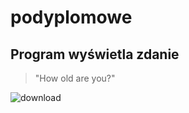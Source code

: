 # podyplomowe
## Program wyświetla zdanie 
>"How old are you?"

![download](https://user-images.githubusercontent.com/115397998/194756940-0cac6d36-9adf-4271-9990-40349d6c9754.png)
